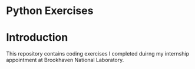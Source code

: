 # Python Exercises

# Introduction
This repository contains coding exercises I completed duirng my internship appointment at Brookhaven National Laboratory.
